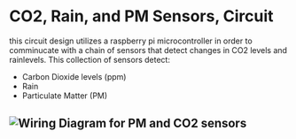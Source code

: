 # CO2, Rain, and PM Sensors, Circuit
this circuit design utilizes a raspberry pi microcontroller in order to comminucate with a chain of sensors that detect changes in CO2 levels and rainlevels. This collection of sensors detect:

* Carbon Dioxide levels (ppm)
* Rain
* Particulate Matter (PM)

## ![Wiring Diagram for PM and CO2 sensors][def]



[def]: summer2025/diegoMalagon/res/pro20250623